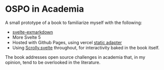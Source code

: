 # OSPO in Academia

A small prototype of a book to familiarize myself with the following:

 - [svelte-exmarkdown](https://www.npmjs.com/package/svelte-exmarkdown)
 - More Svelte 5
 - Hosted with Github Pages, using vercel [static adapter](https://svelte.dev/docs/kit/adapter-static)
 - Using [Scrolly.svelte](https://github.com/the-pudding/svelte-starter/blob/main/src/components/helpers/Scrolly.svelte) throughout, for interactivity baked in the book itself.

The book addresses open source challenges in academia that, in my opinion, tend to be overlooked in the literature. 

